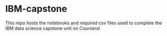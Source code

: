 # IBM-capstone
This repo hosts the notebooks and required csv files used to complete the IBM data science capstone unit on Coursera!
